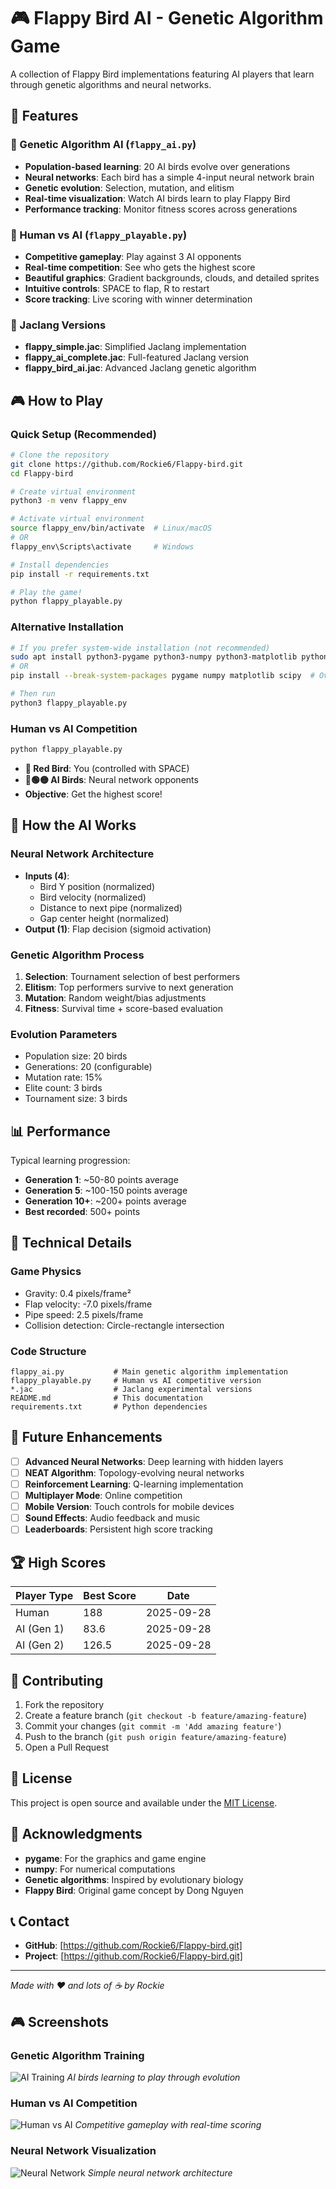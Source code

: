 # 🎮 Flappy Bird AI - Genetic Algorithm Game

A collection of Flappy Bird implementations featuring AI players that learn through genetic algorithms and neural networks.

## 🚀 Features

### 🧬 Genetic Algorithm AI (`flappy_ai.py`)
- **Population-based learning**: 20 AI birds evolve over generations
- **Neural networks**: Each bird has a simple 4-input neural network brain
- **Genetic evolution**: Selection, mutation, and elitism
- **Real-time visualization**: Watch AI birds learn to play Flappy Bird
- **Performance tracking**: Monitor fitness scores across generations

### 🎯 Human vs AI (`flappy_playable.py`)  
- **Competitive gameplay**: Play against 3 AI opponents
- **Real-time competition**: See who gets the highest score
- **Beautiful graphics**: Gradient backgrounds, clouds, and detailed sprites
- **Intuitive controls**: SPACE to flap, R to restart
- **Score tracking**: Live scoring with winner determination

### 🔧 Jaclang Versions
- **flappy_simple.jac**: Simplified Jaclang implementation
- **flappy_ai_complete.jac**: Full-featured Jaclang version
- **flappy_bird_ai.jac**: Advanced Jaclang genetic algorithm

## 🎮 How to Play

### Quick Setup (Recommended)
```bash
# Clone the repository
git clone https://github.com/Rockie6/Flappy-bird.git
cd Flappy-bird

# Create virtual environment
python3 -m venv flappy_env

# Activate virtual environment
source flappy_env/bin/activate  # Linux/macOS
# OR
flappy_env\Scripts\activate     # Windows

# Install dependencies
pip install -r requirements.txt

# Play the game!
python flappy_playable.py
```

### Alternative Installation
```bash
# If you prefer system-wide installation (not recommended)
sudo apt install python3-pygame python3-numpy python3-matplotlib python3-scipy  # Ubuntu/Debian
# OR
pip install --break-system-packages pygame numpy matplotlib scipy  # Override protection

# Then run
python3 flappy_playable.py
```

### Human vs AI Competition
```bash
python flappy_playable.py
```
- **🔴 Red Bird**: You (controlled with SPACE)
- **🔵🟢🟡 AI Birds**: Neural network opponents
- **Objective**: Get the highest score!

## 🧠 How the AI Works

### Neural Network Architecture
- **Inputs (4)**:
  - Bird Y position (normalized)
  - Bird velocity (normalized)  
  - Distance to next pipe (normalized)
  - Gap center height (normalized)
- **Output (1)**: Flap decision (sigmoid activation)

### Genetic Algorithm Process
1. **Selection**: Tournament selection of best performers
2. **Elitism**: Top performers survive to next generation
3. **Mutation**: Random weight/bias adjustments
4. **Fitness**: Survival time + score-based evaluation

### Evolution Parameters
- Population size: 20 birds
- Generations: 20 (configurable)
- Mutation rate: 15%
- Elite count: 3 birds
- Tournament size: 3 birds

## 📊 Performance

Typical learning progression:
- **Generation 1**: ~50-80 points average
- **Generation 5**: ~100-150 points average  
- **Generation 10+**: ~200+ points average
- **Best recorded**: 500+ points

## 🔧 Technical Details

### Game Physics
- Gravity: 0.4 pixels/frame²
- Flap velocity: -7.0 pixels/frame
- Pipe speed: 2.5 pixels/frame
- Collision detection: Circle-rectangle intersection

### Code Structure
```
flappy_ai.py           # Main genetic algorithm implementation
flappy_playable.py     # Human vs AI competitive version
*.jac                  # Jaclang experimental versions
README.md              # This documentation
requirements.txt       # Python dependencies
```

## 🎯 Future Enhancements

- [ ] **Advanced Neural Networks**: Deep learning with hidden layers
- [ ] **NEAT Algorithm**: Topology-evolving neural networks  
- [ ] **Reinforcement Learning**: Q-learning implementation
- [ ] **Multiplayer Mode**: Online competition
- [ ] **Mobile Version**: Touch controls for mobile devices
- [ ] **Sound Effects**: Audio feedback and music
- [ ] **Leaderboards**: Persistent high score tracking

## 🏆 High Scores

| Player Type | Best Score | Date |
|-------------|-----------|------|
| Human | 188 | 2025-09-28 |
| AI (Gen 1) | 83.6 | 2025-09-28 |
| AI (Gen 2) | 126.5 | 2025-09-28 |

## 🤝 Contributing

1. Fork the repository
2. Create a feature branch (`git checkout -b feature/amazing-feature`)
3. Commit your changes (`git commit -m 'Add amazing feature'`)
4. Push to the branch (`git push origin feature/amazing-feature`)
5. Open a Pull Request

## 📝 License

This project is open source and available under the [MIT License](LICENSE).

## 🙏 Acknowledgments

- **pygame**: For the graphics and game engine
- **numpy**: For numerical computations
- **Genetic algorithms**: Inspired by evolutionary biology
- **Flappy Bird**: Original game concept by Dong Nguyen

## 📞 Contact

- **GitHub**: [https://github.com/Rockie6/Flappy-bird.git]
- **Project**: [https://github.com/Rockie6/Flappy-bird.git]

---

*Made with ❤️ and lots of ☕ by Rockie*

## 🎮 Screenshots

### Genetic Algorithm Training
![AI Training](screenshots/ai_training.png)
*AI birds learning to play through evolution*

### Human vs AI Competition  
![Human vs AI](screenshots/human_vs_ai.png)
*Competitive gameplay with real-time scoring*

### Neural Network Visualization
![Neural Network](screenshots/neural_network.png)
*Simple neural network architecture*
